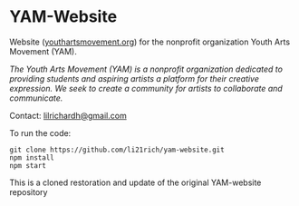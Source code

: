 # YAM-Website

Website (<a href="https://youthartmovement.org">youthartsmovement.org</a>) for the nonprofit organization Youth Arts Movement (YAM).

<i>The Youth Arts Movement (YAM) is a nonprofit organization dedicated to providing students and aspiring artists a platform for their creative expression. We seek to create a community for artists to collaborate and communicate.</i>

Contact: <a href="mailto:lilrichardh@gmail.com">lilrichardh@gmail.com</a>

To run the code:
```
git clone https://github.com/li21rich/yam-website.git
npm install
npm start
```
This is a cloned restoration and update of the original YAM-website repository

